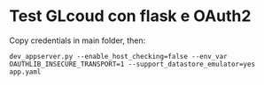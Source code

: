 # Test GLcoud con flask e OAuth2

Copy credentials in main folder, then:

```
dev_appserver.py --enable_host_checking=false --env_var OAUTHLIB_INSECURE_TRANSPORT=1 --support_datastore_emulator=yes app.yaml
```